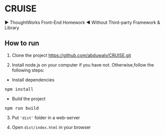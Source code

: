 # CRUISE
▶ ThoughtWorks  Front-End Homework ◀  Without Third-party Framework &amp; Library

## How to run

1. Clone the project  https://github.com/abduwaly/CRUISE.git

2. Install node.js on your computer if you have not. Otherwise,follow the following steps:

* Install dependencies
<pre>
npm install
</pre>

* Build the project
<pre>
npm run build
</pre>

3. Put `'dist'` folder in a web-server

4. Open `dist/index.html` in your browser
